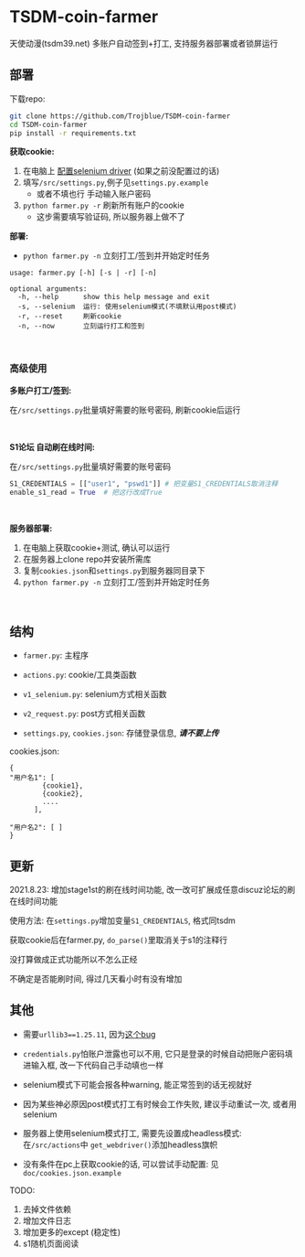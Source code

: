 # TSDM-coin-farmer

天使动漫(tsdm39.net) 多账户自动签到+打工, 支持服务器部署或者锁屏运行




## 部署

下载repo:

```bash
git clone https://github.com/Trojblue/TSDM-coin-farmer
cd TSDM-coin-farmer
pip install -r requirements.txt
```

**获取cookie:**

1. 在电脑上 [配置selenium driver](https://selenium-python.readthedocs.io/installation.html#drivers) (如果之前没配置过的话)
2. 填写`/src/settings.py`,例子见`settings.py.example` 
   - 或者不填也行 手动输入账户密码
3. `python farmer.py -r` 刷新所有账户的cookie
   - 这步需要填写验证码, 所以服务器上做不了

**部署:**

- `python farmer.py -n` 立刻打工/签到并开始定时任务


```
usage: farmer.py [-h] [-s | -r] [-n]

optional arguments:
  -h, --help      show this help message and exit
  -s, --selenium  运行: 使用selenium模式(不填默认用post模式)
  -r, --reset     刷新cookie
  -n, --now       立刻运行打工和签到
```

<br>

### 高级使用

**多账户打工/签到:**

在`/src/settings.py`批量填好需要的账号密码, 刷新cookie后运行


<br>

**S1论坛 自动刷在线时间:**

在`/src/settings.py`批量填好需要的账号密码
```python
S1_CREDENTIALS = [["user1", "pswd1"]] # 把变量S1_CREDENTIALS取消注释
enable_s1_read = True  # 把这行改成True
```

<br>

**服务器部署:**

1. 在电脑上获取cookie+测试, 确认可以运行
2. 在服务器上clone repo并安装所需库
3. 复制`cookies.json`和`settings.py`到服务器同目录下
4. `python farmer.py -n` 立刻打工/签到并开始定时任务

<br>


## 结构

- `farmer.py`: 主程序
- `actions.py`: cookie/工具类函数
- `v1_selenium.py`: selenium方式相关函数
- `v2_request.py`: post方式相关函数


- `settings.py`, `cookies.json`: 存储登录信息, ***请不要上传***


cookies.json:
```
{
"用户名1": [
        {cookie1},
        {cookie2},
        ....
      ],
      
"用户名2": [ ]
}

```


## 更新
2021.8.23: 增加stage1st的刷在线时间功能, 改一改可扩展成任意discuz论坛的刷在线时间功能

使用方法: 在`settings.py`增加变量`S1_CREDENTIALS`, 格式同tsdm

获取cookie后在farmer.py, `do_parse()`里取消关于s1的注释行

没打算做成正式功能所以不怎么正经

不确定是否能刷时间, 得过几天看小时有没有增加

## 其他

- 需要`urllib3==1.25.11`,
  因为[这个bug](https://stackoverflow.com/questions/66642705/why-requests-raise-this-exception-check-hostname-requires-server-hostname)

- `credentials.py`怕账户泄露也可以不用, 它只是登录的时候自动把账户密码填进输入框, 改一下代码自己手动填也一样

- selenium模式下可能会报各种warning, 能正常签到的话无视就好 

- 因为某些神必原因post模式打工有时候会工作失败, 建议手动重试一次, 或者用selenium

- 服务器上使用selenium模式打工, 需要先设置成headless模式: 在`/src/actions`中 `get_webdriver()`添加headless旗帜

- 没有条件在pc上获取cookie的话, 可以尝试手动配置: 见`doc/cookies.json.example` 





TODO:
1. 去掉文件依赖
2. 增加文件日志
3. 增加更多的except (稳定性)
6. s1随机页面阅读
